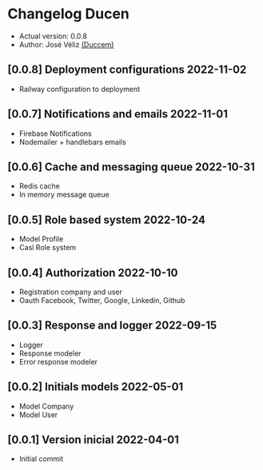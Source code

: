 # Changelog Ducen

- Actual version: 0.0.8
- Author: José Véliz [(Duccem)](https://github.com/Duccem)

## [0.0.8] Deployment configurations 2022-11-02

- Railway configuration to deployment

## [0.0.7] Notifications and emails 2022-11-01

- Firebase Notifications
- Nodemailer + handlebars emails

## [0.0.6] Cache and messaging queue 2022-10-31

- Redis cache
- In memory message queue

## [0.0.5] Role based system 2022-10-24

- Model Profile
- Casl Role system

## [0.0.4] Authorization 2022-10-10

- Registration company and user
- Oauth Facebook, Twitter, Google, Linkedin, Github

## [0.0.3] Response and logger 2022-09-15

- Logger
- Response modeler
- Error response modeler

## [0.0.2] Initials models 2022-05-01

- Model Company
- Model User

## [0.0.1] Version inicial 2022-04-01

- Initial commit
